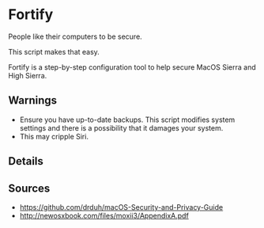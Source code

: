 # Fortify

People like their computers to be secure. 

This script makes that easy. 

Fortify is a step-by-step configuration tool to help secure MacOS Sierra and High Sierra.

**Warnings**
---

+ Ensure you have up-to-date backups. This script modifies system settings and there is a possibility that it damages your system.
+ This may cripple Siri.

**Details**
---



**Sources**
-----

+ https://github.com/drduh/macOS-Security-and-Privacy-Guide
+ http://newosxbook.com/files/moxii3/AppendixA.pdf
